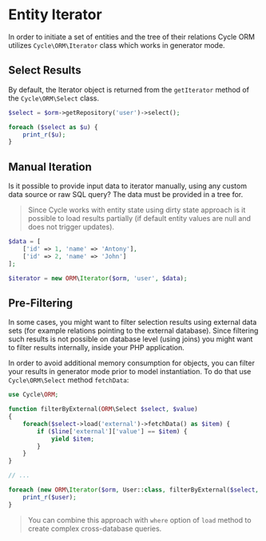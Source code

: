 # Entity Iterator
In order to initiate a set of entities and the tree of their relations Cycle ORM utilizes `Cycle\ORM\Iterator` class which works 
in generator mode.

## Select Results
By default, the Iterator object is returned from the `getIterator` method of the `Cycle\ORM\Select` class.

```php
$select = $orm->getRepository('user')->select();

foreach ($select as $u) {
    print_r($u);
}
```

## Manual Iteration
Is it possible to provide input data to iterator manually, using any custom data source or raw SQL query? The data must be provided in a tree for.

> Since Cycle works with entity state using dirty state approach is it possible to load results partially (if default entity values 
are null and does not trigger updates).

```php
$data = [
    ['id' => 1, 'name' => 'Antony'],
    ['id' => 2, 'name' => 'John']
];

$iterator = new ORM\Iterator($orm, 'user', $data);
```

## Pre-Filtering
In some cases, you might want to filter selection results using external data sets (for example relations pointing to the external database).
Since filtering such results is not possible on database level (using joins) you might want to filter results internally, inside your PHP
application. 

In order to avoid additional memory consumption for objects, you can filter your results in generator mode prior to model instantiation.
To do that use `Cycle\ORM\Select` method `fetchData`:

```php
use Cycle\ORM;

function filterByExternal(ORM\Select $select, $value) 
{
    foreach($select->load('external')->fetchData() as $item) {
        if ($line['external']['value'] == $item) {
            yield $item;
        }
    }
}

// ...

foreach (new ORM\Iterator($orm, User::class, filterByExternal($select, $value)) as $user) {
    print_r($user);
}
```

> You can combine this approach with `where` option of `load` method to create complex cross-database queries.
